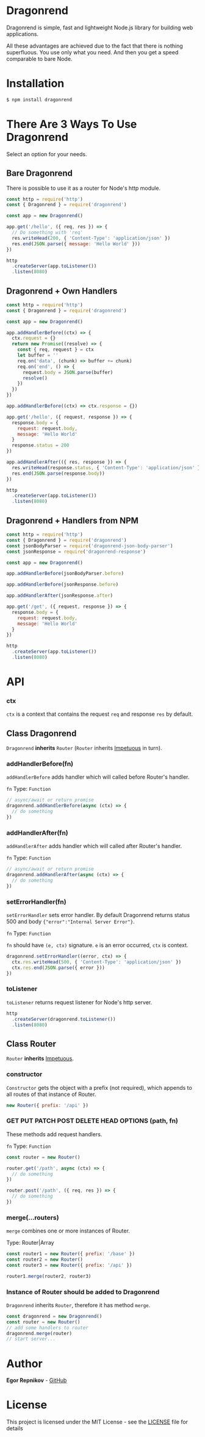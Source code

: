 # Dragonrend
Dragonrend is simple, fast and lightweight Node.js library for building web applications.

All these advantages are achieved due to the fact that there is nothing superfluous. You use only what you need. And then you get a speed comparable to bare Node.

# Installation
```bash
$ npm install dragonrend
```

# There Are 3 Ways To Use Dragonrend
Select an option for your needs.

## Bare Dragonrend
There is possible to use it as a router for Node's http module.

```js
const http = require('http')
const { Dragonrend } = require('dragonrend')

const app = new Dragonrend()

app.get('/hello', ({ req, res }) => {
  // Do something with 'req'
  res.writeHead(200, { 'Content-Type': 'application/json' })
  res.end(JSON.parse({ message: 'Hello World' }))
})

http
  .createServer(app.toListener())
  .listen(8080)
```

## Dragonrend + Own Handlers
```js
const http = require('http')
const { Dragonrend } = require('dragonrend')

const app = new Dragonrend()

app.addHandlerBefore((ctx) => {
  ctx.request = {}
  return new Promise((resolve) => {
    const { req, request } = ctx
    let buffer = ''
    req.on('data', (chunk) => buffer += chunk)
    req.on('end', () => {
      request.body = JSON.parse(buffer)
      resolve()
    })
  })
})

app.addHandlerBefore((ctx) => ctx.response = {})

app.get('/hello', ({ request, response }) => {
  response.body = {
    request: request.body,
    message: 'Hello World'
  }
  response.status = 200
})

app.addHandlerAfter(({ res, response }) => {
  res.writeHead(response.status, { 'Content-Type': 'application/json' })
  res.end(JSON.parse(response.body))
})

http
  .createServer(app.toListener())
  .listen(8080)
```

## Dragonrend + Handlers from NPM
```js
const http = require('http')
const { Dragonrend } = require('dragonrend')
const jsonBodyParser = require('dragonrend-json-body-parser')
const jsonResponse = require('dragonrend-response')

const app = new Dragonrend()

app.addHandlerBefore(jsonBodyParser.before)

app.addHandlerBefore(jsonResponse.before)

app.addHandlerAfter(jsonResponse.after)

app.get('/get', ({ request, response }) => {
  response.body = {
    request: request.body,
    message: 'Hello World'
  }
})

http
  .createServer(app.toListener())
  .listen(8080)
```

# API
### ctx
`ctx` is a context that contains the request `req` and response `res` by default.

## Class Dragonrend
`Dragonrend` **inherits** `Router` (`Router` inherits [Impetuous](https://github.com/EgorRepnikov/impetuous) in turn).

### addHandlerBefore(fn)
`addHandlerBefore` adds handler which will called before Router's handler.

`fn` Type: `Function`

```js
// async/await or return promise
dragonrend.addHandlerBefore(async (ctx) => {
  // do something
})
```

### addHandlerAfter(fn)
`addHandlerAfter` adds handler which will called after Router's handler.

`fn` Type: `Function`

```js
// async/await or return promise
dragonrend.addHandlerAfter(async (ctx) => {
  // do something
})
```

### setErrorHandler(fn)
`setErrorHandler` sets error handler.
By default Dragonrend returns status 500 and body `{"error":"Internal Server Error"}`.

`fn` Type: `Function`

`fn` should have `(e, ctx)` signature. `e` is an error occurred, `ctx` is context.

```js
dragonrend.setErrorHandler((error, ctx) => {
  ctx.res.writeHead(500, { 'Content-Type': 'application/json' })
  ctx.res.end(JSON.parse({ error }))
})
```

### toListener
`toListener` returns request listener for Node's http server.

```js
http
  .createServer(dragonrend.toListener())
  .listen(8080)
```

## Class Router

`Router` **inherits** [Impetuous](https://github.com/EgorRepnikov/impetuous).

### constructor
`Constructor` gets the object with a prefix (not required), which appends to all routes of that instance of Router.
```js
new Router({ prefix: '/api' })
```

### GET PUT PATCH POST DELETE HEAD OPTIONS (path, fn)
These methods add request handlers.

`fn` Type: `Function`

```js
const router = new Router()

router.get('/path', async (ctx) => {
  // do something
})

router.post('/path', ({ req, res }) => {
  // do something
})
```

### merge(...routers)
`merge` combines one or more instances of Router.

Type: Router|Array<Router>

```js
const router1 = new Router({ prefix: '/base' })
const router2 = new Router()
const router3 = new Router({ prefix: '/api' })

router1.merge(router2, router3)
```

### Instance of Router should be added to Dragonrend
`Dragonrend` inherits `Router`, therefore it has method `merge`.

```js
const dragonrend = new Dragonrend()
const router = new Router()
// add some handlers to router
dragonrend.merge(router)
// start server...
```

# Author
**Egor Repnikov** - [GitHub](https://github.com/EgorRepnikov)

# License
This project is licensed under the MIT License - see the [LICENSE](LICENSE) file for details
